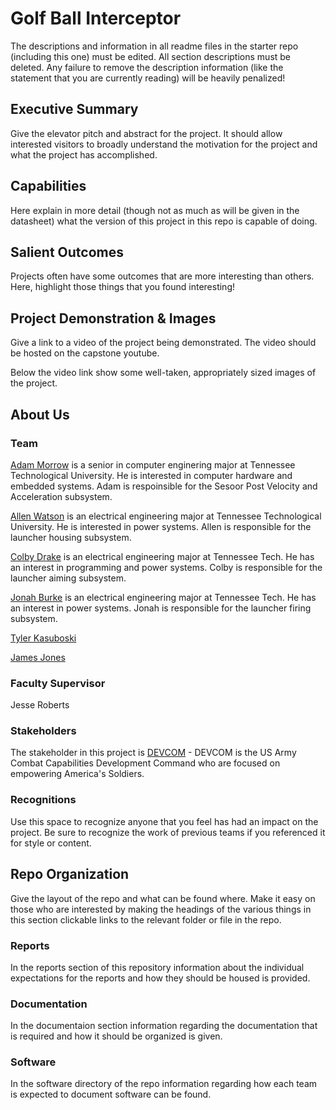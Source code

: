 # Golf Ball Interceptor

The descriptions and information in all readme files in the starter repo (including this one) must be edited. All section descriptions must be deleted. Any failure to remove the description information (like the statement that you are currently reading) will be heavily penalized!

## Executive Summary

Give the elevator pitch and abstract for the project. It should allow interested visitors to broadly understand the motivation for the project and what the project has accomplished.


## Capabilities

Here explain in more detail (though not as much as will be given in the datasheet) what the version of this project in this repo is capable of doing.


## Salient Outcomes

Projects often have some outcomes that are more interesting than others. Here, highlight those things that you found interesting!


## Project Demonstration & Images

Give a link to a video of the project being demonstrated. The video should be hosted on the capstone youtube.

Below the video link show some well-taken, appropriately sized images of the project.


## About Us

### Team

[Adam Morrow][def1] is a senior in computer enginering major at Tennessee Technological University. He is interested in computer hardware and embedded systems. Adam is respoinsible for the Sesoor Post Velocity and Acceleration subsystem.

[Allen Watson][def2] is an electrical engineering major at Tennessee Technological University. He is interested in power systems. Allen is responsible for the launcher housing subsystem. 

[Colby Drake][def3] is an electrical engineering major at Tennessee Tech. He has an interest in programming and power systems. Colby is responsible for the launcher aiming subsystem.

[Jonah Burke][def4] is an electrical engineering major at Tennessee Tech. He has an interest in power systems. Jonah is responsible for the launcher firing subsystem.

[Tyler Kasuboski][def5]

[James Jones][def6]

### Faculty Supervisor

Jesse Roberts

### Stakeholders

The stakeholder in this project is [DEVCOM][def7] - DEVCOM is the US Army Combat Capabilities Development Command who are focused on empowering America's Soldiers.

### Recognitions

Use this space to recognize anyone that you feel has had an impact on the project. Be sure to recognize the work of previous teams if you referenced it for style or content. 

## Repo Organization

Give the layout of the repo and what can be found where. Make it easy on those who are interested by making the headings of the various things in this section clickable links to the relevant folder or file in the repo.


### Reports

In the reports section of this repository information about the individual expectations for the reports and how they should be housed is provided.

### Documentation

In the documentaion section information regarding the documentation that is required and how it should be organized is given.

### Software

In the software directory of the repo information regarding how each team is expected to document software can be found.


[def1]: https://www.linkedin.com/in/adam-morrow-7449a7238/
[def2]: https://www.linkedin.com/feed/
[def3]:https://www.linkedin.com/in/colby-drake-16379b1b9/
[def4]:https://www.linkedin.com/in/jonah-burke-a169a21a1/
[def5]:https://www.linkedin.com/in/tyler-kasuboski/
[def6]:https://www.linkedin.com/in/jtjones73/
[def7]: https://devcom.army.mil
